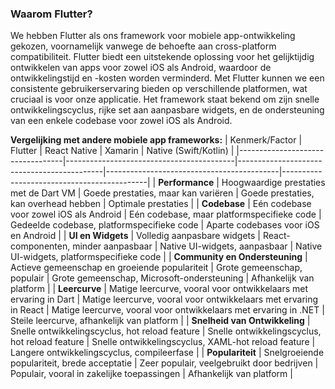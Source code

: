 ### Waarom Flutter?

We hebben Flutter als ons framework voor mobiele app-ontwikkeling gekozen, voornamelijk vanwege de behoefte aan cross-platform compatibiliteit. Flutter biedt een uitstekende oplossing voor het gelijktijdig ontwikkelen van apps voor zowel iOS als Android, waardoor de ontwikkelingstijd en -kosten worden verminderd. Met Flutter kunnen we een consistente gebruikerservaring bieden op verschillende platformen, wat cruciaal is voor onze applicatie. Het framework staat bekend om zijn snelle ontwikkelingscyclus, rijke set aan aanpasbare widgets, en de ondersteuning van een enkele codebase voor zowel iOS als Android.

**Vergelijking met andere mobiele app frameworks:**
| Kenmerk/Factor                  | Flutter                                  | React Native                               | Xamarin                                  | Native (Swift/Kotlin)                      |
|----------------------------------|------------------------------------------|--------------------------------------------|-------------------------------------------|--------------------------------------------|
| **Performance**                  | Hoogwaardige prestaties met de Dart VM   | Goede prestaties, maar kan variëren       | Goede prestaties, kan overhead hebben     | Optimale prestaties                        |
| **Codebase**                     | Eén codebase voor zowel iOS als Android  | Eén codebase, maar platformspecifieke code | Gedeelde codebase, platformspecifieke code | Aparte codebases voor iOS en Android       |
| **UI en Widgets**                | Volledig aanpasbare widgets             | React-componenten, minder aanpasbaar      | Native UI-widgets, aanpasbaar             | Native UI-widgets, platformspecifieke code |
| **Community en Ondersteuning**   | Actieve gemeenschap en groeiende populariteit | Grote gemeenschap, populair            | Grote gemeenschap, Microsoft-ondersteuning | Afhankelijk van platform                   |
| **Leercurve**                    | Matige leercurve, vooral voor ontwikkelaars met ervaring in Dart | Matige leercurve, vooral voor ontwikkelaars met ervaring in React | Matige leercurve, vooral voor ontwikkelaars met ervaring in .NET | Steile leercurve, afhankelijk van platform  |
| **Snelheid van Ontwikkeling**    | Snelle ontwikkelingscyclus, hot reload feature | Snelle ontwikkelingscyclus, hot reload feature | Snelle ontwikkelingscyclus, XAML-hot reload feature | Langere ontwikkelingscyclus, compileerfase  |
| **Populariteit**                 | Snelgroeiende populariteit, brede acceptatie | Zeer populair, veelgebruikt door bedrijven | Populair, vooral in zakelijke toepassingen | Afhankelijk van platform                   |

